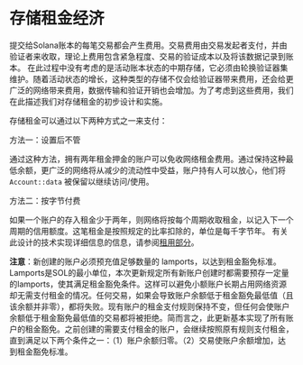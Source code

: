 # 存储租金经济
提交给Solana账本的每笔交易都会产生费用。交易费用由交易发起者支付，并由验证者来收取，理论上费用包含紧急程度、交易的验证成本以及将该数据记录到账本。
在此过程中没有考虑的是活动账本状态的中期存储，它必须由轮换验证器集维护。随着活动状态的增长，这种类型的存储不仅会给验证器带来费用，还会给更广泛的网络带来费用，数据传输和验证开销也会增加。为了考虑到这些费用，我们在此描述我们对存储租金的初步设计和实施。

存储租金可以通过以下两种方式之一来支付：

方法一：设置后不管

通过这种方法，拥有两年租金押金的账户可以免收网络租金费用。通过保持这种最低余额，更广泛的网络将从减少的流动性中受益，账户持有人可以放心，他们将 `Account::data` 被保留以继续访问/使用。

方法二：按字节付费

如果一个账户的存入租金少于两年，则网络将按每个周期收取租金，以记入下一个周期的信用额度。这笔租金是按照规定的比率扣除的，单位是每千字节年。
有关此设计的技术实现详细信息的信息，请参阅[租用部分](https://docs.solanalabs.com/implemented-proposals/rent)。

**注意**：新创建的账户必须预充值足够数量的 lamports，以达到租金豁免标准。Lamports是SOL的最小单位，本次更新规定所有新账户创建时都需要预存一定量的lamports，使其满足租金豁免条件。这样可以避免小额账户长期占用网络资源却无需支付租金的情况。任何交易，如果会导致账户余额低于租金豁免最低值（且该余额并非零），都将失败。现有账户的租金支付规则保持不变，但任何会使账户余额低于租金豁免最低值的交易都将被拒绝。简而言之，此更新基本实现了所有账户的租金豁免。之前创建的需要支付租金的账户，会继续按照原有规则支付租金，直到满足以下两个条件之一：（1）账户余额归零。（2）交易使账户余额增加，达到租金豁免标准。